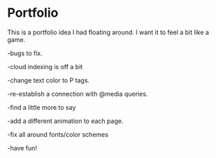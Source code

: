 # Portfolio

This is a portfolio idea I had floating around. I want it to feel a bit like a game.

-bugs to fix. 

-cloud indexing is off a bit

-change text color to P tags.

-re-establish a connection with @media queries.

-find a little more to say

-add a different animation to each page.

-fix all around fonts/color schemes

-have fun!
